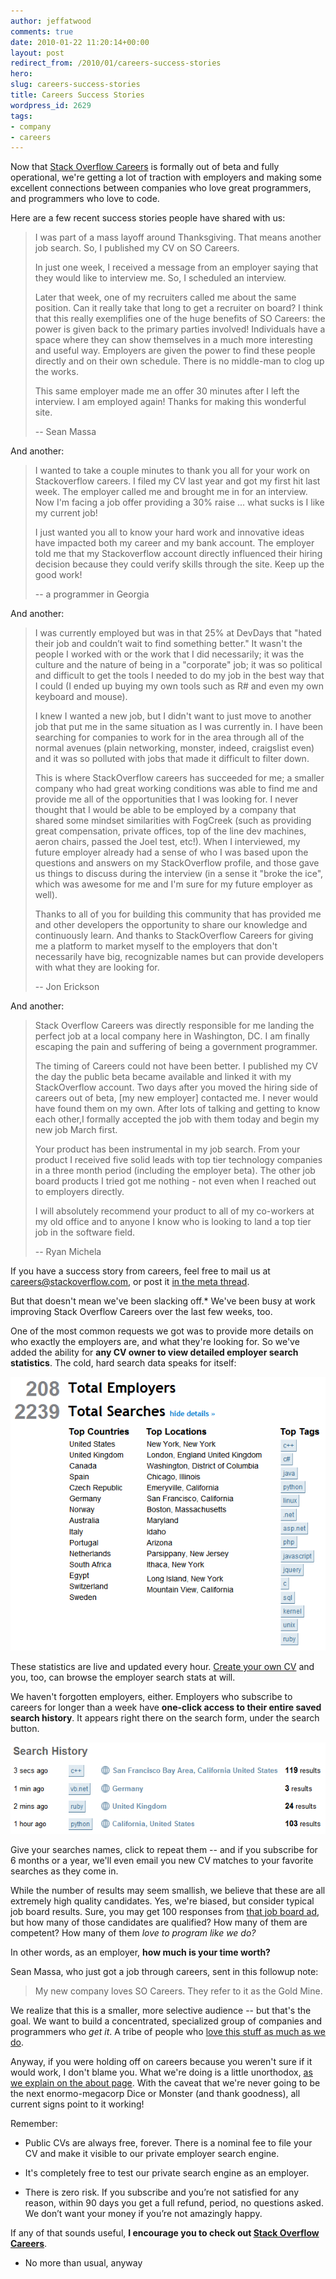 ```yaml
---
author: jeffatwood
comments: true
date: 2010-01-22 11:20:14+00:00
layout: post
redirect_from: /2010/01/careers-success-stories
hero: 
slug: careers-success-stories
title: Careers Success Stories
wordpress_id: 2629
tags:
- company
- careers
---
```



Now that [Stack Overflow Careers](http://careers.stackoverflow.com) is formally out of beta and fully operational, we're getting a lot of traction with employers and making some excellent connections between companies who love great programmers, and programmers who love to code. 



Here are a few recent success stories people have shared with us:





<blockquote>
I was part of a mass layoff around Thanksgiving. That means another job search. So, I published my CV on SO Careers.

> 
> 
In just one week, I received a message from an employer saying that they would like to interview me. So, I scheduled an interview.

> 
> 
Later that week, one of my recruiters called me about the same position. Can it really take that long to get a recruiter on board? I think that this really exemplifies one of the huge benefits of SO Careers: the power is given back to the primary parties involved! Individuals have a space where they can show themselves in a much more interesting and useful way. Employers are given the power to find these people directly and on their own schedule. There is no middle-man to clog up the works.

> 
> 
This same employer made me an offer 30 minutes after I left the interview. I am employed again! Thanks for making this wonderful site.

> 
> 
--  Sean Massa
</blockquote>





And another:





<blockquote>
I wanted to take a couple minutes to thank you all for your work on Stackoverflow careers.  I filed my CV last year and got my first hit last week.  The employer called me and brought me in for an interview.  Now I'm facing a job offer providing a 30% raise ... what sucks is I like my current job! 

> 
> 
I just wanted you all to know your hard work and innovative ideas have impacted both my career and my bank account.  The employer told me that my Stackoverflow account directly influenced their hiring decision because they could verify skills through the site.  Keep up the good work!

> 
> 
--  a programmer in Georgia
</blockquote>





And another:





<blockquote>
I was currently employed but was in that 25% at DevDays that "hated their job and couldn’t wait to find something better." It wasn't the people I worked with or the work that I did necessarily; it was the culture and the nature of being in a "corporate" job; it was so political and difficult to get the tools I needed to do my job in the best way that I could (I ended up buying my own tools such as R# and even my own keyboard and mouse).

> 
> 
I knew I wanted a new job, but I didn't want to just move to another job that put me in the same situation as I was currently in. I have been searching for companies to work for in the area through all of the normal avenues (plain networking, monster, indeed, craigslist even) and it was so polluted with jobs that made it difficult to filter down.

> 
> 
This is where StackOverflow careers has succeeded for me; a smaller company who had great working conditions was able to find me and provide me all of the opportunities that I was looking for. I never thought that I would be able to be employed by a company that shared some mindset similarities with FogCreek (such as providing great compensation, private offices, top of the line dev machines, aeron chairs, passed the Joel test, etc!). When I interviewed, my future employer already had a sense of who I was based upon the questions and answers on my StackOverflow profile, and those gave us things to discuss during the interview (in a sense it "broke the ice", which was awesome for me and I'm sure for my future employer as well).

> 
> 
Thanks to all of you for building this community that has provided me and other developers the opportunity to share our knowledge and continuously learn. And thanks to StackOverflow Careers for giving me a platform to market myself to the employers that don't necessarily have big, recognizable names but can provide developers with what they are looking for.

> 
> 
-- Jon Erickson
</blockquote>





And another:


<blockquote>
Stack Overflow Careers was directly responsible for me landing the perfect job at a local company here in Washington, DC. I am finally escaping the pain and suffering of being a government programmer.

> 
> 
The timing of Careers could not have been better. I published my CV the day the public beta became available and linked it with my StackOverflow account. Two days after you moved the hiring side of careers out of beta, [my new employer] contacted me. I never would have found them on my own. After lots of talking and getting to know each other,I formally accepted the job with them today and begin my new job March first.

> 
> 
Your product has been instrumental in my job search. From your product I received five solid leads with top tier technology companies in a three month period (including the employer beta). The other job board products I tried got me nothing - not even when I reached out to employers directly.

> 
> 
I will absolutely recommend your product to all of my co-workers at my old office and to anyone I know who is looking to land a top tier job in the software field.

> 
> 
-- Ryan Michela
</blockquote>





If you have a success story from careers, feel free to mail us at [careers@stackoverflow.com](mailto:careers@stackoverflow.com), or post it [in the meta thread](http://meta.stackoverflow.com/questions/35013/stack-overflow-careers-success-stories).



But that doesn't mean we've been slacking off.* We've been busy at work improving Stack Overflow Careers over the last few weeks, too.



One of the most common requests we got was to provide more details on who exactly the employers are, and what they're looking for. So we've added the ability for **any CV owner to view detailed employer search statistics**. The cold, hard search data speaks for itself:



![](/images/wordpress/stack-overflow-careers-search-stats.png)



These statistics are live and updated every hour. [Create your own CV](http://careers.stackoverflow.com/) and you, too, can browse the employer search stats at will.



We haven't forgotten employers, either. Employers who subscribe to careers for longer than a week have **one-click access to their entire saved search history**. It appears right there on the search form, under the search button. 



![](/images/wordpress/stack-overflow-careers-saved-employer-searches1.png)



Give your searches names, click to repeat them -- and if you subscribe for 6 months or a year, we'll even email you new CV matches to your favorite searches as they come in.



While the number of results may seem smallish, we believe that these are all extremely high quality candidates. Yes, we're biased, but consider typical job board results. Sure, you may get 100 responses from [that job board ad](http://jobs.stackoverflow.com), but how many of those candidates are qualified? How many of them are competent? How many of them _love to program like we do?_



In other words, as an employer, **how much is your time worth?**



Sean Massa, who just got a job through careers, sent in this followup note:





<blockquote>
My new company loves SO Careers. They refer to it as the Gold Mine.
</blockquote>





We realize that this is a smaller, more selective audience -- but that's the goal. We want to build a concentrated, specialized group of companies and programmers who _get it_. A tribe of people who [love this stuff as much as we do](http://www.codinghorror.com/blog/archives/000281.html).



Anyway, if you were holding off on careers because you weren't sure if it would work, I don't blame you. What we're doing is a little unorthodox, [as we explain on the about page](http://careers.stackoverflow.com/about). With the caveat that we're never going to be the next enormo-megacorp Dice or Monster (and thank goodness), all current signs point to it working!



Remember:







  * Public CVs are always free, forever. There is a nominal fee to file your CV and make it visible to our private employer search engine.

  * It's completely free to test our private search engine as an employer.

  * There is zero risk. If you subscribe and you’re not satisfied for any reason, within 90 days you get a full refund, period, no questions asked. We don’t want your money if you’re not amazingly happy.




If any of that sounds useful, **I encourage you to check out [Stack Overflow Careers](http://careers.stackoverflow.com/)**.



* No more than usual, anyway

